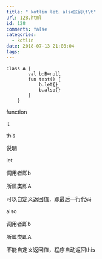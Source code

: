 ```yaml
---
title: " kotlin let、also区别\t\t"
url: 128.html
id: 128
comments: false
categories:
  - kotlin
date: 2018-07-13 21:08:04
tags:
---
```


    class A {
            val b:B=null
            fun test() {
                b.let{}
                b.also{}
            }
        }
    

function

it

this

说明

let

调用者即b

所属类即A

可以自定义返回值，即最后一行代码

also

调用者即b

所属类即A

不能自定义返回值，程序自动返回this